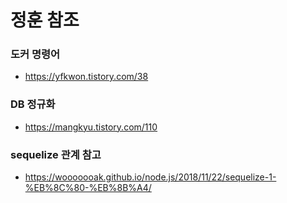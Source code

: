 # 정훈 참조
### 도커 명령어
- https://yfkwon.tistory.com/38

### DB 정규화
- https://mangkyu.tistory.com/110

### sequelize 관계  참고 
- https://wooooooak.github.io/node.js/2018/11/22/sequelize-1-%EB%8C%80-%EB%8B%A4/